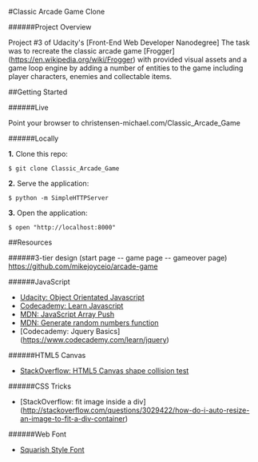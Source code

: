 #Classic Arcade Game Clone

######Project Overview

Project #3 of Udacity's [Front-End Web Developer Nanodegree]
The task was to recreate the classic arcade game [Frogger]
(https://en.wikipedia.org/wiki/Frogger) with provided visual 
assets and a game loop engine by adding a number of entities 
to the game including player characters, enemies and collectable items.

##Getting Started

######Live

Point your browser to christensen-michael.com/Classic_Arcade_Game

######Locally

**1.** Clone this repo:

```
$ git clone Classic_Arcade_Game
````

**2.** Serve the application:

```
$ python -m SimpleHTTPServer
```

**3.** Open the application:

```
$ open "http://localhost:8000"
```

##Resources

######3-tier design (start page -- game page -- gameover page)
https://github.com/mikejoyceio/arcade-game

######JavaScript

- [Udacity: Object Orientated Javascript](https://www.udacity.com/course/progress#!/c-ud015-nd)
- [Codecademy: Learn Javascript](https://www.codecademy.com/learn/learn-javascript)
- [MDN: JavaScript Array Push](https://developer.mozilla.org/en-US/docs/Web/JavaScript/Reference/Global_Objects/Array/push)
- [MDN: Generate random numbers function](https://developer.mozilla.org/en-US/docs/Web/JavaScript/Reference/Global_Objects/Math/random)
- [Codecademy: Jquery Basics] (https://www.codecademy.com/learn/jquery) <br>

######HTML5 Canvas

- [StackOverflow: HTML5 Canvas shape collision test](http://stackoverflow.com/questions/15622236/html-5-canvas-shape-collision-test)

######CSS Tricks

- [StackOverflow: fit image inside a div] (http://stackoverflow.com/questions/3029422/how-do-i-auto-resize-an-image-to-fit-a-div-container)

######Web Font

- [Squarish Style Font](https://fonts.googleapis.com/css?family=Aldrich)
